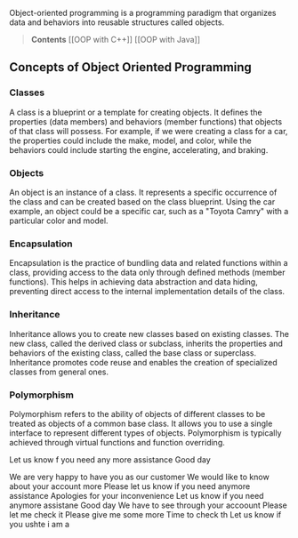 Object-oriented programming is a programming paradigm that organizes data and behaviors into reusable structures called objects.

> **Contents**
> [[OOP with C++]]
> [[OOP with Java]]

## Concepts of Object Oriented Programming

### Classes
A class is a blueprint or a template for creating objects. It defines the properties (data members) and behaviors (member functions) that objects of that class will possess. For example, if we were creating a class for a car, the properties could include the make, model, and color, while the behaviors could include starting the engine, accelerating, and braking.

### Objects
An object is an instance of a class. It represents a specific occurrence of the class and can be created based on the class blueprint. Using the car example, an object could be a specific car, such as a "Toyota Camry" with a particular color and model.

### Encapsulation
Encapsulation is the practice of bundling data and related functions within a class, providing access to the data only through defined methods (member functions). This helps in achieving data abstraction and data hiding, preventing direct access to the internal implementation details of the class.

### Inheritance
Inheritance allows you to create new classes based on existing classes. The new class, called the derived class or subclass, inherits the properties and behaviors of the existing class, called the base class or superclass. Inheritance promotes code reuse and enables the creation of specialized classes from general ones.

### Polymorphism
Polymorphism refers to the ability of objects of different classes to be treated as objects of a common base class. It allows you to use a single interface to represent different types of objects. Polymorphism is typically achieved through virtual functions and function overriding.



Let us know f you need any more assistance
Good day

We are very happy to have you as our customer
We would like to know about your account more
Please let us know if you need anymore assistance
Apologies for your inconvenience
Let us know if you need anymore assistane
Good day
We have to see through your accoount
Please let me check it 
Please give me some more 
Time to check th
Let us know if you ushte i am a 